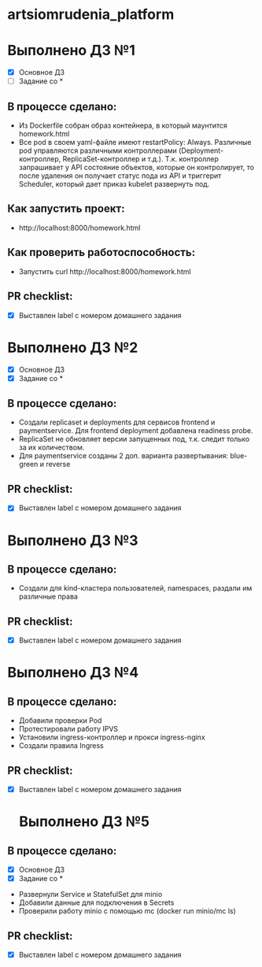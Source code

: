 # artsiomrudenia_platform
# Выполнено ДЗ №1

 - [x] Основное ДЗ
 - [ ] Задание со *

## В процессе сделано:
 - Из Dockerfile собран образ контейнера, в который маунтится homework.html
 - Все pod в своем yaml-файле имеют restartPolicy: Always.
Различные pod управляются различными контроллерами (Deployment-контроллер, ReplicaSet-контроллер и т.д.).
Т.к. контроллер запрашивает у API состояние объектов, которые он контролирует, то после удаления он получает статус пода из API и триггерит Scheduler, который дает приказ kubelet развернуть под.

## Как запустить проект:
 - http://localhost:8000/homework.html

## Как проверить работоспособность:
 - Запустить curl http://localhost:8000/homework.html 

## PR checklist:
 - [x] Выставлен label с номером домашнего задания

# Выполнено ДЗ №2

 - [x] Основное ДЗ
 - [x] Задание со *

## В процессе сделано:
 - Создали replicaset и deployments для сервисов frontend и paymentservice. Для frontend deployment добавлена readiness probe.
 - ReplicaSet не обновляет версии запущенных под, т.к. следит только за их количеством.
 - Для paymentservice созданы 2 доп. варианта развертывания: blue-green и reverse

## PR checklist:
 - [x] Выставлен label с номером домашнего задания

 # Выполнено ДЗ №3
## В процессе сделано:
 - Создали для kind-кластера пользователей, namespaces, раздали им различные права

## PR checklist:
 - [x] Выставлен label с номером домашнего задания

  # Выполнено ДЗ №4
## В процессе сделано:
 - Добавили проверки Pod 
 - Протестировали работу IPVS
 - Установили ingress-контроллер и прокси ingress-nginx
 - Создали правила Ingress 

## PR checklist:
 - [x] Выставлен label с номером домашнего задания

   # Выполнено ДЗ №5
## В процессе сделано:
 - [x] Основное ДЗ
 - [x] Задание со *

 - Развернули Service и StatefulSet для minio 
 - Добавили данные для подключения в Secrets
 - Проверили работу minio c помощью mc (docker run minio/mc ls)

## PR checklist:
 - [x] Выставлен label с номером домашнего задания